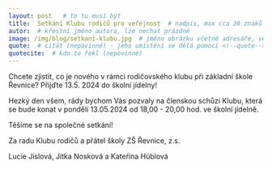 ```yaml
---
layout: post   # to tu musí být
title:  Setkání Klubu rodičů pro veřejnost  # nadpis, max cca 30 znaků (vyzkoušet)
autor:  # křestní jméno autora, lze nechat prázdné
image: /img/blog/setkani-klubu.jpg  # jméno obrázku včetně adresáře, velikost 900x600
quote:  # citát (nepovinné) - jeho umístění se dělá pomocí <!--quote--> v textu
quotecite:  # kdo to řekl (nepovinné)
---
```

Chcete zjistit, co je nového v rámci rodičovského klubu při základní škole Řevnice? 
Přijďte 13.5. 2024 do školní jídelny!

<!--vice-->

Hezký den všem,
rády bychom Vás pozvaly na členskou schůzi Klubu, která se bude konat v pondělí 13.05.2024 od 18,00 - 20,00 hod. ve školní jídelně.

Těšíme se na společné setkání!

Za radu Klubu rodičů a přátel školy ZŠ Řevnice, z.s.

Lucie Jislová, Jitka Nosková a Kateřina Hüblová




